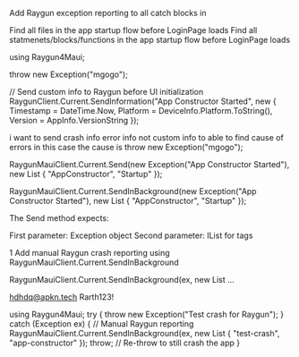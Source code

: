 Add Raygun exception reporting to all catch blocks in

Find all files in the app startup flow before LoginPage loads
Find all statmenets/blocks/functions in the app startup flow before LoginPage loads


using Raygun4Maui;

throw new Exception("mgogo");

// Send custom info to Raygun before UI initialization
RaygunClient.Current.SendInformation("App Constructor Started", new { 
    Timestamp = DateTime.Now,
    Platform = DeviceInfo.Platform.ToString(),
    Version = AppInfo.VersionString
});

i want to send crash info error info not custom info to able to find cause of errors   in this case the cause is throw new Exception("mgogo");

RaygunMauiClient.Current.Send(new Exception("App Constructor Started"), new List<string> { "AppConstructor", "Startup" });

RaygunMauiClient.Current.SendInBackground(new Exception("App Constructor Started"), new List<string> { "AppConstructor", "Startup" });



The Send method expects:

First parameter: Exception object
Second parameter: IList<string> for tags


1
Add manual Raygun crash reporting using RaygunMauiClient.Current.SendInBackground

RaygunMauiClient.Current.SendInBackground(ex, new List<string> ...

hdhdq@apkn.tech  Rarth123!


using Raygun4Maui;
try
{
    throw new Exception("Test crash for Raygun");
}
catch (Exception ex)
{
    // Manual Raygun reporting
    RaygunMauiClient.Current.SendInBackground(ex, new List<string> { "test-crash", "app-constructor" });
    throw; // Re-throw to still crash the app
}

